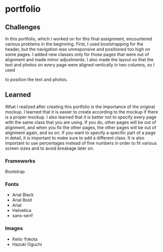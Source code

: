 # portfolio

## Challenges 
In this portfolio, which I worked on for this final assignment, encountered various problems in the beginning. First, I used bootstrapping for the header, but the navigation was unresponsive and positioned too high on some pages. I added new classes only for those pages that were out of alignment and made minor adjustments. I also made the layout so that the text and photos on every page were aligned vertically in two columns, so I used <div class="row"><div class="col-lg-6"> to position the text and photos.

##  Learned
What I realized after creating this portfolio is the importance of the original mockup. I learned that it is easier to create according to the mockup if there is a proper mockup. I also learned that it is better not to specify every page with the same class that you are using. If you do, other pages will be out of alignment, and when you fix the other pages, the other pages will be out of alignment again, and so on. If you want to specify a specific part of a page in detail, it is important to make sure to add a different class.
It is also important to use percentages instead of fine numbers in order to fit various screen sizes and to avoid breakage later on.

### Frameworks
Bootstrap

### Fonts
* Arial Black 
* Arial Bold
* Arial
* Helvetica
* sans-serif

### Images 
* Keito Yokota
* Hazuki Oguchi





